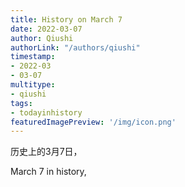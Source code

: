 ```yaml
---
title: History on March 7
date: 2022-03-07
author: Qiushi 
authorLink: "/authors/qiushi"
timestamp: 
- 2022-03
- 03-07
multitype: 
- qiushi
tags: 
- todayinhistory
featuredImagePreview: '/img/icon.png'
---
```









历史上的3月7日，

March 7 in history, 

<!--more-->


